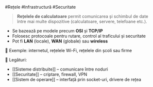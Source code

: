 #Rețele #Infrastructură #Securitate

> **Rețelele de calculatoare** permit comunicarea și schimbul de date între mai multe dispozitive (calculatoare, servere, telefoane etc.).

- Se bazează pe modele precum **OSI** și **TCP/IP**
- Folosesc protocoale pentru rutare, control al traficului și securitate
- Pot fi **LAN** (locale), **WAN** (globale) sau **wireless**

🔌 Exemple: internetul, rețelele Wi-Fi, rețelele din școli sau firme

🔗 Legături:
- [[Sisteme distribuite]] – comunicare între noduri
- [[Securitate]] – criptare, firewall, VPN
- [[Sistem de operare]] – interfață prin socket-uri, drivere de rețea
